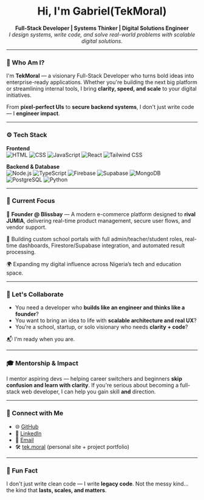 

<h1 align="center">Hi, I'm Gabriel(TekMoral)</h1>

<p align="center">
  <b>Full-Stack Developer | Systems Thinker | Digital Solutions Engineer</b><br>
  <i>I design systems, write code, and solve real-world problems with scalable digital solutions.</i>
</p>

---

### 🧠 Who Am I?

I'm **TekMoral** — a visionary Full-Stack Developer who turns bold ideas into enterprise-ready applications. Whether you're building the next big platform or streamlining internal tools, I bring **clarity, speed, and scale** to your digital initiatives.

From **pixel-perfect UIs** to **secure backend systems**, I don't just write code — I **engineer impact**.

---

### ⚙️ Tech Stack

**Frontend**  
![HTML](https://img.shields.io/badge/-HTML5-E34F26?style=flat&logo=html5&logoColor=fff)
![CSS](https://img.shields.io/badge/-CSS3-1572B6?style=flat&logo=css3&logoColor=white)
![JavaScript](https://img.shields.io/badge/-JavaScript-F7DF1E?style=flat&logo=javascript&logoColor=black)
![React](https://img.shields.io/badge/-React-61DAFB?style=flat&logo=react&logoColor=black)
![Tailwind CSS](https://img.shields.io/badge/-Tailwind-06B6D4?style=flat&logo=tailwindcss&logoColor=white)

**Backend & Database**  
![Node.js](https://img.shields.io/badge/-Node.js-339933?style=flat&logo=node.js&logoColor=white)
![TypeScript](https://img.shields.io/badge/-TypeScript-3178C6?style=flat&logo=typescript&logoColor=white)
![Firebase](https://img.shields.io/badge/-Firebase-FFCA28?style=flat&logo=firebase&logoColor=black)
![Supabase](https://img.shields.io/badge/-Supabase-3ECF8E?style=flat&logo=supabase&logoColor=white)
![MongoDB](https://img.shields.io/badge/-MongoDB-47A248?style=flat&logo=mongodb&logoColor=white)
![PostgreSQL](https://img.shields.io/badge/-PostgreSQL-4169E1?style=flat&logo=postgresql&logoColor=white)
![Python](https://img.shields.io/badge/-Python-3776AB?style=flat&logo=python&logoColor=white)

---

### 🚀 Current Focus

💼 **Founder @ Blissbay** — A modern e-commerce platform designed to **rival JUMIA**, delivering real-time product management, secure user flows, and vendor support.

🧪 Building custom school portals with full admin/teacher/student roles, real-time dashboards, Firestore/Supabase integration, and automated result processing.

🌍 Expanding my digital influence across Nigeria’s tech and education space.

---

### 🤝 Let's Collaborate

- You need a developer who **builds like an engineer and thinks like a founder**?  
- You want to bring an idea to life with **scalable architecture and real UX**?  
- You’re a school, startup, or solo visionary who needs **clarity + code**?  

📬 I'm ready when you are.

---

### 🎓 Mentorship & Impact

I mentor aspiring devs — helping career switchers and beginners **skip confusion and learn with clarity**. If you're serious about becoming a full-stack web developer, I can help you gain skill **and** direction.

---

### 🔗 Connect with Me

- 🌐 [GitHub](https://github.com/TekMoral)  
- 💼 [LinkedIn](https://www.linkedin.com/in/gabriel-adewale-a54b1229a/)  
- 📩 [Email](tekmoral24@gmail.com)  
- 🛠️ [tek.moral](https://tekmoral.com.ng) (personal site + project portfolio)

---

### 🧩 Fun Fact

I don't just write clean code — I write **legacy code**. Not the messy kind… the kind that **lasts, scales, and matters**.
